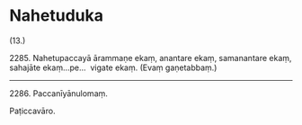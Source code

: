 # Nahetuduka

(13.)

2285\. Nahetupaccayā ārammaṇe ekaṃ, anantare ekaṃ, samanantare ekaṃ, sahajāte ekaṃ…pe…  vigate ekaṃ. (Evaṃ gaṇetabbaṃ.)

---

2286\. Paccanīyānulomaṃ.

Paṭiccavāro.
